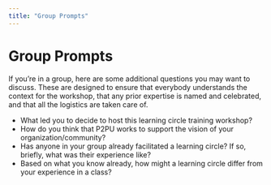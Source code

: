 ```yaml
---
title: "Group Prompts"
---
```

# Group Prompts

If you’re in a group, here are some additional questions you may want to discuss. These are designed to ensure that everybody understands the context for the workshop, that any prior expertise is named and celebrated, and that all the logistics are taken care of.
- What led you to decide to host this learning circle training workshop?
- How do you think that P2PU works to support the vision of your organization/community?
- Has anyone in your group already facilitated a learning circle? If so, briefly, what was their experience like?
- Based on what you know already, how might a learning circle differ from your experience in a class?

